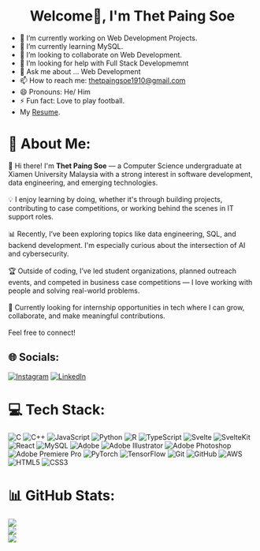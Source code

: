 <h1 align="center" class="heading-element" dir="auto">Welcome👋, I'm Thet Paing Soe</h1>


- 🔭 I’m currently working on Web Development Projects.
- 🌱 I’m currently learning MySQL.
- 👯 I’m looking to collaborate on Web Development.
- 🤔 I’m looking for help with Full Stack Developmemnt
- 💬 Ask me about ... Web Development
- 📫 How to reach me: thetpaingsoe1910@gmail.com
- 😄 Pronouns: He/ Him
- ⚡ Fun fact: Love to play football.
- My <a href="https://github.com/Eos1910/Resume/blob/main/Resume%20-%20Thet%20Paing%20Soe.pdf" rel="nofollow">Resume</a>.


# 💫 About Me:

👋 Hi there! I'm **Thet Paing Soe** — a Computer Science undergraduate at Xiamen University Malaysia with a strong interest in software development, data engineering, and emerging technologies.<br><br>💡 I enjoy learning by doing, whether it's through building projects, contributing to case competitions, or working behind the scenes in IT support roles.<br><br>📊 Recently, I’ve been exploring topics like data engineering, SQL, and backend development. I'm especially curious about the intersection of AI and cybersecurity.<br><br>🏆 Outside of coding, I’ve led student organizations, planned outreach events, and competed in business case competitions — I love working with people and solving real-world problems.<br><br>🔭 Currently looking for internship opportunities in tech where I can grow, collaborate, and make meaningful contributions.<br><br>Feel free to connect!<br>


## 🌐 Socials:
[![Instagram](https://img.shields.io/badge/Instagram-%23E4405F.svg?logo=Instagram&logoColor=white)](https://instagram.com/thetpaingsoe1910) [![LinkedIn](https://img.shields.io/badge/LinkedIn-%230077B5.svg?logo=linkedin&logoColor=white)](https://linkedin.com/in/thetpaingsoe1910) 

# 💻 Tech Stack:
![C](https://img.shields.io/badge/c-%2300599C.svg?style=for-the-badge&logo=c&logoColor=white) ![C++](https://img.shields.io/badge/c++-%2300599C.svg?style=for-the-badge&logo=c%2B%2B&logoColor=white) ![JavaScript](https://img.shields.io/badge/javascript-%23323330.svg?style=for-the-badge&logo=javascript&logoColor=%23F7DF1E) ![Python](https://img.shields.io/badge/python-3670A0?style=for-the-badge&logo=python&logoColor=ffdd54) ![R](https://img.shields.io/badge/r-%23276DC3.svg?style=for-the-badge&logo=r&logoColor=white) ![TypeScript](https://img.shields.io/badge/typescript-%23007ACC.svg?style=for-the-badge&logo=typescript&logoColor=white) ![Svelte](https://img.shields.io/badge/svelte-%23f1413d.svg?style=for-the-badge&logo=svelte&logoColor=white) ![SvelteKit](https://img.shields.io/badge/sveltekit-%23ff3e00.svg?style=for-the-badge&logo=svelte&logoColor=white) ![React](https://img.shields.io/badge/react-%2320232a.svg?style=for-the-badge&logo=react&logoColor=%2361DAFB) ![MySQL](https://img.shields.io/badge/mysql-4479A1.svg?style=for-the-badge&logo=mysql&logoColor=white) ![Adobe](https://img.shields.io/badge/adobe-%23FF0000.svg?style=for-the-badge&logo=adobe&logoColor=white) ![Adobe Illustrator](https://img.shields.io/badge/adobe%20illustrator-%23FF9A00.svg?style=for-the-badge&logo=adobe%20illustrator&logoColor=white) ![Adobe Photoshop](https://img.shields.io/badge/adobe%20photoshop-%2331A8FF.svg?style=for-the-badge&logo=adobe%20photoshop&logoColor=white) ![Adobe Premiere Pro](https://img.shields.io/badge/Adobe%20Premiere%20Pro-9999FF.svg?style=for-the-badge&logo=Adobe%20Premiere%20Pro&logoColor=white) ![PyTorch](https://img.shields.io/badge/PyTorch-%23EE4C2C.svg?style=for-the-badge&logo=PyTorch&logoColor=white) ![TensorFlow](https://img.shields.io/badge/TensorFlow-%23FF6F00.svg?style=for-the-badge&logo=TensorFlow&logoColor=white) ![Git](https://img.shields.io/badge/git-%23F05033.svg?style=for-the-badge&logo=git&logoColor=white) ![GitHub](https://img.shields.io/badge/github-%23121011.svg?style=for-the-badge&logo=github&logoColor=white) ![AWS](https://img.shields.io/badge/AWS-%23FF9900.svg?style=for-the-badge&logo=amazon-aws&logoColor=white) ![HTML5](https://img.shields.io/badge/html5-%23E34F26.svg?style=for-the-badge&logo=html5&logoColor=white) ![CSS3](https://img.shields.io/badge/css3-%231572B6.svg?style=for-the-badge&logo=css3&logoColor=white)
# 📊 GitHub Stats:
![](https://github-readme-stats.vercel.app/api?username=Eos1910&theme=dark&hide_border=false&include_all_commits=false&count_private=false)<br/>
![](https://nirzak-streak-stats.vercel.app/?user=Eos1910&theme=dark&hide_border=false)<br/>
![](https://github-readme-stats.vercel.app/api/top-langs/?username=Eos1910&theme=dark&hide_border=false&include_all_commits=false&count_private=false&layout=compact)

<!-- Proudly created with GPRM ( https://gprm.itsvg.in ) -->
